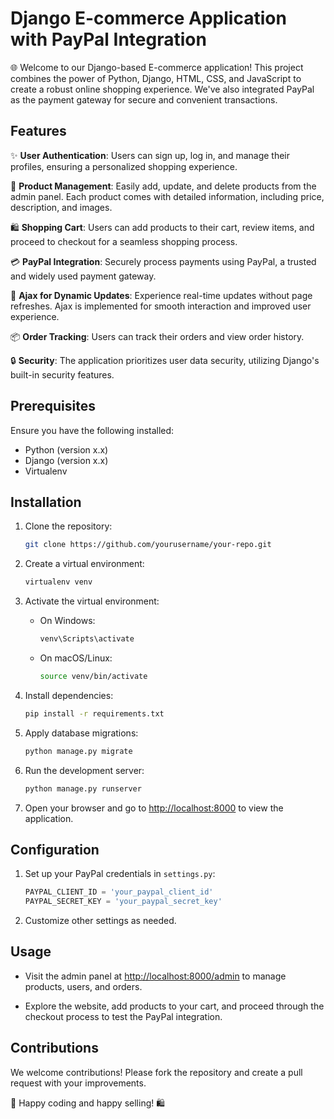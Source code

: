 # Django E-commerce Application with PayPal Integration

🌐 Welcome to our Django-based E-commerce application! This project combines the power of Python, Django, HTML, CSS, and JavaScript to create a robust online shopping experience. We've also integrated PayPal as the payment gateway for secure and convenient transactions.

## Features

✨ **User Authentication**: Users can sign up, log in, and manage their profiles, ensuring a personalized shopping experience.

🛒 **Product Management**: Easily add, update, and delete products from the admin panel. Each product comes with detailed information, including price, description, and images.

🛍️ **Shopping Cart**: Users can add products to their cart, review items, and proceed to checkout for a seamless shopping process.

💳 **PayPal Integration**: Securely process payments using PayPal, a trusted and widely used payment gateway.

🔄 **Ajax for Dynamic Updates**: Experience real-time updates without page refreshes. Ajax is implemented for smooth interaction and improved user experience.

📦 **Order Tracking**: Users can track their orders and view order history.

🔒 **Security**: The application prioritizes user data security, utilizing Django's built-in security features.

## Prerequisites

Ensure you have the following installed:

- Python (version x.x)
- Django (version x.x)
- Virtualenv

## Installation

1. Clone the repository:

    ```bash
    git clone https://github.com/yourusername/your-repo.git
    ```

2. Create a virtual environment:

    ```bash
    virtualenv venv
    ```

3. Activate the virtual environment:

    - On Windows:

        ```bash
        venv\Scripts\activate
        ```

    - On macOS/Linux:

        ```bash
        source venv/bin/activate
        ```

4. Install dependencies:

    ```bash
    pip install -r requirements.txt
    ```

5. Apply database migrations:

    ```bash
    python manage.py migrate
    ```

6. Run the development server:

    ```bash
    python manage.py runserver
    ```

7. Open your browser and go to [http://localhost:8000](http://localhost:8000) to view the application.

## Configuration

1. Set up your PayPal credentials in `settings.py`:

    ```python
    PAYPAL_CLIENT_ID = 'your_paypal_client_id'
    PAYPAL_SECRET_KEY = 'your_paypal_secret_key'
    ```

2. Customize other settings as needed.

## Usage

- Visit the admin panel at [http://localhost:8000/admin](http://localhost:8000/admin) to manage products, users, and orders.

- Explore the website, add products to your cart, and proceed through the checkout process to test the PayPal integration.

## Contributions

We welcome contributions! Please fork the repository and create a pull request with your improvements.

🚀 Happy coding and happy selling! 🛍️
